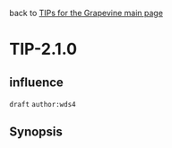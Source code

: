 back to [TIPs for the Grapevine main page](https://github.com/wds4/tapestry-protocol/blob/main/tips/grapevine/README.md)

TIP-2.1.0
=====

influence
---

`draft` `author:wds4`

## Synopsis
